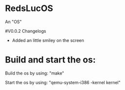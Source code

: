 # RedsLucOS
An "OS"

#V0.0.2 Changelogs
 - Added an little smiley on the screen


# Build and start the os:
 Build the os by using: "make"


 Start the os by using: "qemu-system-i386 -kernel kernel"
